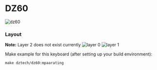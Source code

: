 # DZ60

![dz60](https://i.imgur.com/nVOX9Gb.jpg)

### Layout
**Note:** Layer 2 does not exist currently
![layer 0](https://i.imgur.com/uXFTNBs.png)
![layer 1](https://i.imgur.com/f7uTkDU.png)

Make example for this keyboard (after setting up your build environment):

    make dztech/dz60:mpaarating
